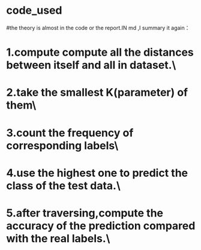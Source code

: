 # code_used
#the theory is almost in the code or the report.IN md ,I summary it again：
#	1.compute compute all the distances between itself and all in dataset.\\
#	2.take the smallest K(parameter) of them\\
#	3.count the frequency of  corresponding labels\\
#	4.use the highest one to predict the class of the test data.\\
#	5.after traversing,compute the accuracy of the prediction compared with the real labels.\\
